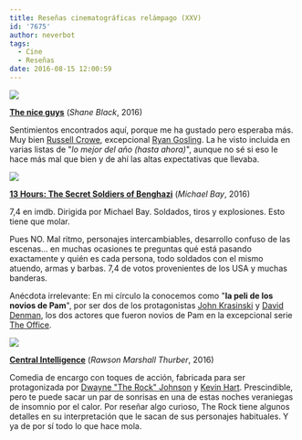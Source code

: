 ```yaml
---
title: Reseñas cinematográficas relámpago (XXV)
id: '7675'
author: neverbot
tags:
  - Cine
  - Reseñas
date: 2016-08-15 12:00:59
---
```


[![](./the-nice-guys.png)](./the-nice-guys.png)

**[The nice guys](http://www.imdb.com/title/tt3799694/)** (_Shane Black_, 2016)

Sentimientos encontrados aquí, porque me ha gustado pero esperaba más. Muy bien [Russell Crowe](http://www.imdb.com/name/nm0000128/), excepcional [Ryan Gosling](http://www.imdb.com/name/nm0331516/). La he visto incluida en varias listas de "_lo mejor del año (hasta ahora)_", aunque no sé si eso le hace más mal que bien y de ahí las altas expectativas que llevaba.

[![](./13-hours-the-secret-soldiers-of-benghazi.png)](./13-hours-the-secret-soldiers-of-benghazi.png)

**[13 Hours: The Secret Soldiers of Benghazi](http://www.imdb.com/title/tt4172430/)** (_Michael Bay_, 2016)

7,4 en imdb. Dirigida por Michael Bay. Soldados, tiros y explosiones. Esto tiene que molar.

Pues NO. Mal ritmo, personajes intercambiables, desarrollo confuso de las escenas... en muchas ocasiones te preguntas qué está pasando exactamente y quién es cada persona, todo soldados con el mismo atuendo, armas y barbas. 7,4 de votos provenientes de los USA y muchas banderas.

Anécdota irrelevante: En mi círculo la conocemos como "**la peli de los novios de Pam**", por ser dos de los protagonistas [John Krasinski](http://www.imdb.com/name/nm1024677/) y [David Denman](http://www.imdb.com/name/nm0219292/), los dos actores que fueron novios de Pam en la excepcional serie [The Office](http://www.imdb.com/title/tt0386676/).

[![](./central-intelligence.png)](./central-intelligence.png)

**[Central Intelligence](http://www.imdb.com/title/tt1489889/)** (_Rawson Marshall Thurber_, 2016)

Comedia de encargo con toques de acción, fabricada para ser protagonizada por [Dwayne "The Rock" Johnson](http://www.imdb.com/name/nm0425005/) y [Kevin Hart](http://www.imdb.com/name/nm0366389/). Prescindible, pero te puede sacar un par de sonrisas en una de estas noches veraniegas de insomnio por el calor. Por reseñar algo curioso, The Rock tiene algunos detalles en su interpretación que le sacan de sus personajes habituales. Y ya de por sí todo lo que hace mola.